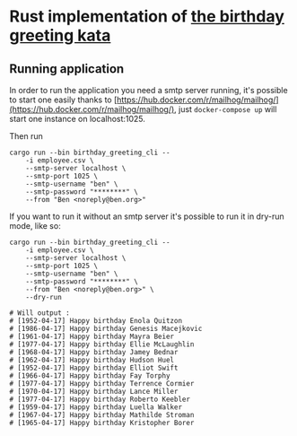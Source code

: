 

# Rust implementation of [the birthday greeting kata](http://matteo.vaccari.name/blog/archives/154)

## Running application

In order to run the application you need a smtp server running, it's possible to start one easily thanks to [https://hub.docker.com/r/mailhog/mailhog/](https://hub.docker.com/r/mailhog/mailhog/), just ```docker-compose up``` will start one instance on localhost:1025.

Then run 

```
cargo run --bin birthday_greeting_cli -- 
    -i employee.csv \
    --smtp-server localhost \
    --smtp-port 1025 \
    --smtp-username "ben" \
    --smtp-password "********" \
    --from "Ben <noreply@ben.org>"
```

If you want to run it without an smtp server it's possible to run it in dry-run mode, like so:

```
cargo run --bin birthday_greeting_cli -- 
    -i employee.csv \
    --smtp-server localhost \
    --smtp-port 1025 \
    --smtp-username "ben" \
    --smtp-password "********" \
    --from "Ben <noreply@ben.org>" \
    --dry-run

# Will output :
# [1952-04-17] Happy birthday Enola Quitzon
# [1986-04-17] Happy birthday Genesis Macejkovic
# [1961-04-17] Happy birthday Mayra Beier
# [1977-04-17] Happy birthday Ellie McLaughlin
# [1968-04-17] Happy birthday Jamey Bednar
# [1962-04-17] Happy birthday Hudson Huel
# [1952-04-17] Happy birthday Elliot Swift
# [1966-04-17] Happy birthday Fay Torphy
# [1977-04-17] Happy birthday Terrence Cormier
# [1970-04-17] Happy birthday Lance Miller
# [1977-04-17] Happy birthday Roberto Keebler
# [1959-04-17] Happy birthday Luella Walker
# [1967-04-17] Happy birthday Mathilde Stroman
# [1965-04-17] Happy birthday Kristopher Borer
```
